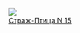 ![](/books/nonf_publicism/Н.%20Горнов/Стpаж-Птица%20N%2015.jpg)  
[Стpаж-Птица N 15](/books/nonf_publicism/Н.%20Горнов/Стpаж-Птица%20N%2015)
